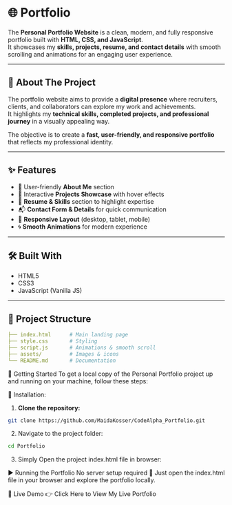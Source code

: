 # 🌐 Portfolio

The **Personal Portfolio Website** is a clean, modern, and fully responsive portfolio built with **HTML, CSS, and JavaScript**.  
It showcases my **skills, projects, resume, and contact details** with smooth scrolling and animations for an engaging user experience.  

---

## 📖 About The Project
The portfolio website aims to provide a **digital presence** where recruiters, clients, and collaborators can explore my work and achievements.  
It highlights my **technical skills, completed projects, and professional journey** in a visually appealing way.  

The objective is to create a **fast, user-friendly, and responsive portfolio** that reflects my professional identity.  

---

## ✨ Features
- 👤 User-friendly **About Me** section  
- 💼 Interactive **Projects Showcase** with hover effects  
- 📝 **Resume & Skills** section to highlight expertise  
- 📬 **Contact Form & Details** for quick communication  
- 🎨 **Responsive Layout** (desktop, tablet, mobile)  
- 🌀 **Smooth Animations** for modern experience  

---

## 🛠️ Built With
- HTML5  
- CSS3  
- JavaScript (Vanilla JS)  

---

## 📂 Project Structure
```yaml
├── index.html      # Main landing page
├── style.css       # Styling
├── script.js       # Animations & smooth scroll
├── assets/         # Images & icons
└── README.md       # Documentation
```
🚀 Getting Started
To get a local copy of the Personal Portfolio project up and running on your machine, follow these steps:

🔧 Installation:
1. **Clone the repository:**  
```bash
git clone https://github.com/MaidaKosser/CodeAlpha_Portfolio.git
```
2. Navigate to the project folder:
```bash
cd Portfolio
```
3. Simply Open the project index.html file in browser:


▶ Running the Portfolio
No server setup required 🚀
Just open the index.html file in your browser and explore the portfolio locally.

🌟 Live Demo
👉 Click Here to View My Live Portfolio



